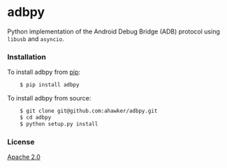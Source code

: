 # adbpy
Python implementation of the Android Debug Bridge (ADB) protocol using `libusb` and `asyncio`.

### Installation

To install adbpy from [pip](https://pypi.python.org/pypi/pip):
```bash
    $ pip install adbpy
```

To install adbpy from source:
```bash
    $ git clone git@github.com:ahawker/adbpy.git
    $ cd adbpy
    $ python setup.py install
```

### License

[Apache 2.0](LICENSE)
